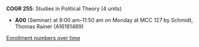 **COGR 255**: Studies in Political Theory (4 units)

- **A00** (Seminar) at 9:00 am–11:50 am on Monday at MCC 127 by Schmidt, Thomas Rainer (A16181469)

[Enrollment numbers over time](./COGR255.tsv)
